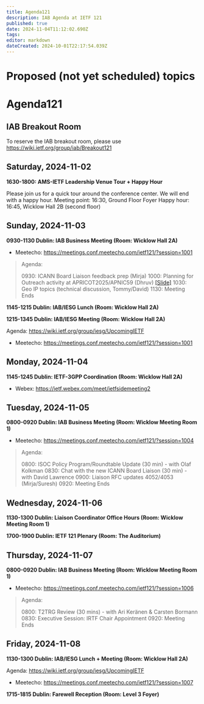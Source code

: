 ```yaml
---
title: Agenda121
description: IAB Agenda at IETF 121
published: true
date: 2024-11-04T11:12:02.690Z
tags: 
editor: markdown
dateCreated: 2024-10-01T22:17:54.039Z
---
```


# Proposed (not yet scheduled) topics


# Agenda121

## IAB Breakout Room

To reserve the IAB breakout room, please use https://wiki.ietf.org/group/iab/Breakout121

## Saturday, 2024-11-02

**1630-1800: AMS-IETF Leadership Venue Tour + Happy Hour**

Please join us for a quick tour around the conference center. We will end with a happy hour. 
Meeting point: 16:30, Ground Floor Foyer
Happy hour: 16:45, Wicklow Hall 2B (second floor)

## Sunday, 2024-11-03

**0930-1130 Dublin: IAB Business Meeting (Room: Wicklow Hall 2A)** 

* Meetecho: https://meetings.conf.meetecho.com/ietf121/?session=1001


> Agenda:
> 
> 0930: ICANN Board Liaison feedback prep (Mirja)
> 1000: Planning for Outreach activity at APRICOT2025/APNIC59 (Dhruv) [[Slide]](https://docs.google.com/presentation/d/1ozvnNmhbDc2pl-BC_97Ri4Al3IQTZaMaUfVZu39Jq0Y/edit?usp=sharing)
> 1030: Geo IP topics (technical discussion, Tommy/David)
> 1130: Meeting Ends

**1145-1215 Dublin: IAB/IESG Lunch (Room: Wicklow Hall 2A)**

**1215-1345 Dublin: IAB/IESG Meeting (Room: Wicklow Hall 2A)** 

Agenda: https://wiki.ietf.org/group/iesg/UpcomingIETF

* Meetecho: https://meetings.conf.meetecho.com/ietf121/?session=1001


## Monday, 2024-11-04

**1145-1245 Dublin: IETF-3GPP Coordination (Room: Wicklow Hall 2A)**

* Webex: https://ietf.webex.com/meet/ietfsidemeeting2

## Tuesday, 2024-11-05

**0800-0920 Dublin: IAB Business Meeting (Room: Wicklow Meeting Room 1)**

* Meetecho: https://meetings.conf.meetecho.com/ietf121/?session=1004

> Agenda: 
> 
> 0800: ISOC Policy Program/Roundtable Update (30 min) - with Olaf Kolkman
> 0830: Chat with the new ICANN Board Liaison (30 min) - with David Lawrence
> 0900: Liaison RFC updates 4052/4053 (Mirja/Suresh)
> 0920: Meeting Ends

## Wednesday, 2024-11-06

**1130-1300 Dublin: Liaison Coordinator Office Hours (Room: Wicklow Meeting Room 1)**

**1700-1900 Dublin: IETF 121 Plenary (Room: The Auditorium)**

## Thursday, 2024-11-07

**0800-0920 Dublin: IAB Business Meeting (Room: Wicklow Meeting Room 1)**

* Meetecho: https://meetings.conf.meetecho.com/ietf121/?session=1006

> Agenda:
> 
> 0800: T2TRG Review (30 mins) - with Ari Keränen & Carsten Bormann
> 0830: Executive Session: IRTF Chair Appointment
> 0920: Meeting Ends
>
>

## Friday, 2024-11-08

**1130-1300 Dublin: IAB/IESG Lunch + Meeting (Room: Wicklow Hall 2A)** 

Agenda: https://wiki.ietf.org/group/iesg/UpcomingIETF

* Meetecho: https://meetings.conf.meetecho.com/ietf121/?session=1007

**1715-1815 Dublin: Farewell Reception (Room: Level 3 Foyer)**



